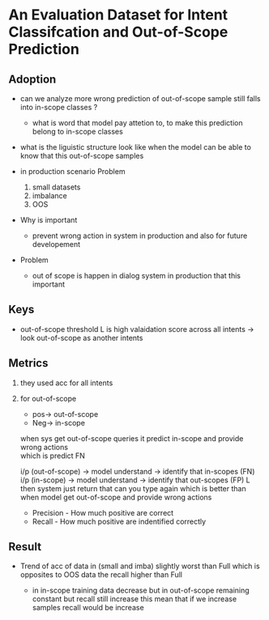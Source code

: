 # An Evaluation Dataset for Intent Classifcation and Out-of-Scope Prediction  


 Adoption
---
   
   * can we analyze more wrong prediction of out-of-scope sample still falls into in-scope classes ?    
      * what is word that model pay attetion to, to make this prediction belong to in-scope classes 

   *  what is the liguistic structure look like when the model can be able to know that this out-of-scope samples
   
   * in production scenario Problem
       1) small datasets
       2) imbalance 
       3) OOS

* Why is important  
   * prevent wrong action in system in production and also for future developement

* Problem 
   * out of scope is happen in dialog system in production that this important



 Keys
---
 * out-of-scope threshold
      L is high valaidation score across all intents -> look out-of-scope as another intents



 Metrics
---

  1) they used acc for all intents
  2) for out-of-scope 
       * pos-> out-of-scope 
       * Neg-> in-scope 
     
     when sys get out-of-scope queries 
        it predict in-scope and provide wrong actions  
     which is predict FN
        
     i/p (out-of-scope) -> model understand -> identify that in-scopes  (FN)
     i/p  (in-scope) -> model understand -> identify that out-scopes (FP) 
           L then system just return that can you type again which is better than when model get out-of-scope and provide wrong actions

     * Precision - How much positive are correct 
     * Recall - How much positive are indentified correctly 


 Result
---

  * Trend of acc of data in (small and imba) slightly worst than Full which is  opposites  to OOS data the recall higher than Full   
      
      * in in-scope training data decrease but in out-of-scope remaining constant  but recall still increase this mean that if we increase samples recall would be increase   
      

